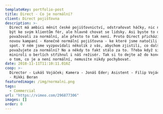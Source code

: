 ```yaml
---
templateKey: portfolio-post
title: Direct - Co je normální?
client: Direct pojišťovna
description: >-
  Direct má ambici měnit české pojišťovnictví, odstraňovat háčky, nic neskrývat,
  být ke svým klientům fér, ale hlavně chovat se lidsky. Asi byste to dnes
  považovali za normální, ale přesto to tak není. Proto Direct přichází se svojí
  novou kampaní - Konečně normální pojišťovna - ke které jsme natočili krátký
  spot. V něm jsme vyzpovídali několik z vás, abychom zjistili, co dalšího
  považujete za normální? No a někdy to fakt stálo za to. Třeba když si svoji
  miniroli o berlích střihnul i náš režisér. Tak si to dejte až do konce, ať už
  o tom, co je a není normální, nemusíte nikdy pochybovat.
date: 2018-11-11T11:10:11.016Z
coop: >-
  Director - Lukáš Vojáček; Kamera - Jonáš Eder; Asistent - Filip Vojáček; Zvuk
  - Rikki Beran
featuredimage: /img/normalni.png
tags:
  - Commercial
url: "https://vimeo.com/296877306"
images: []
order: 0
---
```

